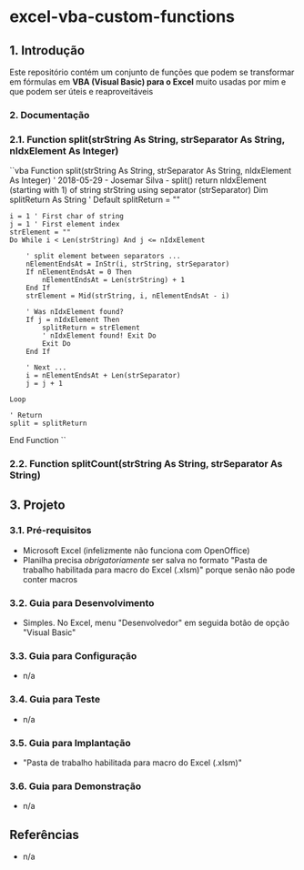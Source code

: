 # excel-vba-custom-functions

## 1. Introdução ##

Este repositório contém um conjunto de funções que podem se transformar em fórmulas em **VBA (Visual Basic) para o Excel** muito usadas por mim e que podem ser úteis e reaproveitáveis  

### 2. Documentação ###

### 2.1. Function split(strString As String, strSeparator As String, nIdxElement As Integer) ###

``vba
Function split(strString As String, strSeparator As String, nIdxElement As Integer)
    ' 2018-05-29 - Josemar Silva - split() return nIdxElement (starting with 1) of string strString using separator (strSeparator)
    Dim splitReturn As String
    ' Default
    splitReturn = ""
    
    i = 1 ' First char of string
    j = 1 ' First element index
    strElement = ""
    Do While i < Len(strString) And j <= nIdxElement
    
        ' split element between separators ...
        nElementEndsAt = InStr(i, strString, strSeparator)
        If nElementEndsAt = 0 Then
            nElementEndsAt = Len(strString) + 1
        End If
        strElement = Mid(strString, i, nElementEndsAt - i)
        
        ' Was nIdxElement found?
        If j = nIdxElement Then
            splitReturn = strElement
            ' nIdxElement found! Exit Do
            Exit Do
        End If
        
        ' Next ...
        i = nElementEndsAt + Len(strSeparator)
        j = j + 1
    
    Loop
    
    ' Return
    split = splitReturn
    
End Function
``

### 2.2. Function splitCount(strString As String, strSeparator As String) ###


## 3. Projeto ##

### 3.1. Pré-requisitos ###

* Microsoft Excel (infelizmente não funciona com OpenOffice)
* Planilha precisa _obrigatoriamente_ ser salva no formato "Pasta de trabalho habilitada para macro do Excel (.xlsm)" porque senão não pode conter macros

### 3.2. Guia para Desenvolvimento ###

* Simples. No Excel, menu "Desenvolvedor" em seguida botão de opção "Visual Basic"


### 3.3. Guia para Configuração ###

* n/a


### 3.4. Guia para Teste ###

* n/a


### 3.5. Guia para Implantação ###

* "Pasta de trabalho habilitada para macro do Excel (.xlsm)"


### 3.6. Guia para Demonstração ###

* n/a


## Referências ##

* n/a
